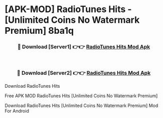 # [APK-MOD] RadioTunes  Hits - [Unlimited Coins No Watermark Premium] 8ba1q



<div align="center">
<h3>🔴 Download [Server1] 👉👉 <a href="https://momento.my/?title=RadioTunes__Hits">RadioTunes  Hits Mod Apk</a></h3><br>

<h3>🔴 Download [Server2] 👉👉 <a href="https://momento.my/?title=RadioTunes__Hits">RadioTunes  Hits Mod Apk</a></h3>
</div>



Download RadioTunes  Hits 

Free APK MOD RadioTunes  Hits [Unlimited Coins No Watermark Premium]

Download RadioTunes  Hits [Unlimited Coins No Watermark Premium] Mod For Android
